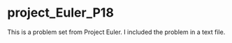 project_Euler_P18
=================

This is a problem set from Project Euler. 
I included the problem in a text file. 
